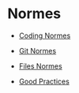 # Normes

 - [Coding Normes](CodingNormes.md)

 - [Git Normes](GitNorme.md)

 - [Files Normes](ProjectNormes.md)

 - [Good Practices](GoodPractices.md)